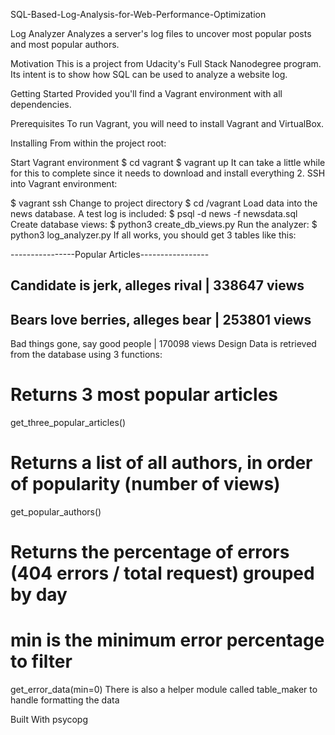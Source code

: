 SQL-Based-Log-Analysis-for-Web-Performance-Optimization

Log Analyzer
Analyzes a server's log files to uncover most popular posts and most popular authors.

Motivation
This is a project from Udacity's Full Stack Nanodegree program. Its intent is to show how SQL can be used to analyze a website log.

Getting Started
Provided you'll find a Vagrant environment with all dependencies.

Prerequisites
To run Vagrant, you will need to install Vagrant and VirtualBox.

Installing
From within the project root:

Start Vagrant environment
$ cd vagrant
$ vagrant up
It can take a little while for this to complete since it needs to download and install everything 2. SSH into Vagrant environment:

$ vagrant ssh
Change to project directory
$ cd /vagrant
Load data into the news database. A test log is included:
$ psql -d news -f newsdata.sql
Create database views:
$ python3 create_db_views.py
Run the analyzer:
$ python3 log_analyzer.py
If all works, you should get 3 tables like this:

----------------Popular Articles-----------------

 Candidate is jerk, alleges rival | 338647 views
-------------------------------------------------
 Bears love berries, alleges bear | 253801 views
-------------------------------------------------
 Bad things gone, say good people | 170098 views
Design
Data is retrieved from the database using 3 functions:

# Returns 3 most popular articles
get_three_popular_articles()

# Returns a list of all authors, in order of popularity (number of views)
get_popular_authors()

# Returns the percentage of errors (404 errors / total request) grouped by day
# min is the minimum error percentage to filter
get_error_data(min=0)
There is also a helper module called table_maker to handle formatting the data

Built With
psycopg

